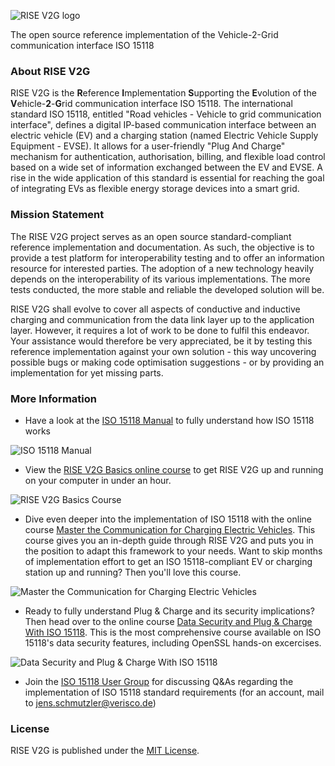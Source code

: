![RISE V2G logo](https://v2g-clarity.com/test/rise-v2g-logo-2/ "RISE V2G logo")

The open source reference implementation of the Vehicle-2-Grid communication interface ISO 15118

### About RISE V2G

RISE V2G is the **R**eference **I**mplementation **S**upporting the **E**volution of the **V**ehicle-**2**-**G**rid communication interface ISO 15118.
The international standard ISO 15118, entitled "Road vehicles - Vehicle to grid communication interface", defines a digital IP-based communication interface between an electric vehicle (EV) and a charging station (named Electric Vehicle Supply Equipment - EVSE). It allows for a user-friendly "Plug And Charge" mechanism for authentication, authorisation, billing, and flexible load control based on a wide set of information exchanged between the EV and EVSE.
A rise in the wide application of this standard is essential for reaching the goal of integrating EVs as flexible energy storage devices into a smart grid.


### Mission Statement
The RISE V2G project serves as an open source standard-compliant reference implementation and documentation. As such, the objective is to provide a test platform for interoperability testing and to offer an information resource for interested parties. The adoption of a new technology heavily depends on the interoperability of its various implementations. The more tests conducted, the more stable and reliable the developed solution will be.

RISE V2G shall evolve to cover all aspects of conductive and inductive charging and communication from the data link layer up to the application layer. However, it requires a lot of work to be done to fulfil this endeavor.
Your assistance would therefore be very appreciated, be it by testing this reference implementation against your own solution - this way uncovering possible bugs or making code optimisation suggestions - or by providing an implementation for yet missing parts.

### More Information
- Have a look at the [ISO 15118 Manual](https://v2g-clarity.com/iso15118-manual) to fully understand how ISO 15118 works

![ISO 15118 Manual](https://v2g-clarity.com/v2g-ebook-ipad-title-small/)

- View the [RISE V2G Basics online course](https://courses.v2g-clarity.com/p/risev2g-basics) to get RISE V2G up and running on your computer in under an hour. 

![RISE V2G Basics Course](https://v2g-clarity.com/risev2g-basics-video-image/)


- Dive even deeper into the implementation of ISO 15118 with the online course [Master the Communication for Charging Electric Vehicles](https://courses.v2g-clarity.com/p/risev2g-advanced1). This course gives you an in-depth guide through RISE V2G and puts you in the position to adapt this framework to your needs. Want to skip months of implementation effort to get an ISO 15118-compliant EV or charging station up and running? Then you'll love this course. 

![Master the Communication for Charging Electric Vehicles](https://v2g-clarity.com/risev2g-advanced-video-image/)


- Ready to fully understand Plug & Charge and its security implications? Then head over to the online course [Data Security and Plug & Charge With ISO 15118](https://courses.v2g-clarity.com/p/data-security-and-pnc-with-iso15118). This is the most comprehensive course available on ISO 15118's data security features, including OpenSSL hands-on excercises.

![Data Security and Plug & Charge With ISO 15118](https://v2g-clarity.com/data-security-and-pnc-video-image/)


- Join the [ISO 15118 User Group](http://extmgmt.kn.e-technik.tu-dortmund.de/) for discussing Q&As regarding the implementation of ISO 15118 standard requirements (for an account, mail to jens.schmutzler@verisco.de)


### License
RISE V2G is published under the [MIT License](https://github.com/V2GClarity/RISE-V2G/blob/master/LICENSE).

